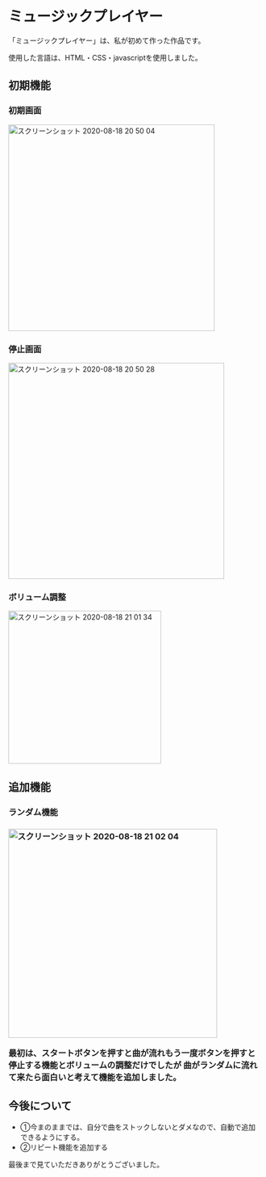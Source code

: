 <h1>ミュージックプレイヤー</h1>
<p>「ミュージックプレイヤー」は、私が初めて作った作品です。</p>
<p>使用した言語は、HTML・CSS・javascriptを使用しました。</p>
<h2>初期機能</h2>
<h3>初期画面</h3>
<img width="409" alt="スクリーンショット 2020-08-18 20 50 04" src="https://user-images.githubusercontent.com/69723183/90509602-8cb06000-e194-11ea-8e93-695c3bae02e9.png">
<h3>停止画面</h3>
<img width="428" alt="スクリーンショット 2020-08-18 20 50 28" src="https://user-images.githubusercontent.com/69723183/90510334-c03fba00-e195-11ea-8559-eb5b2ff47727.png">
<h3>ボリューム調整</h3>
<img width="303" alt="スクリーンショット 2020-08-18 21 01 34" src="https://user-images.githubusercontent.com/69723183/90510621-3e9c5c00-e196-11ea-9d7c-91fc3680aed0.png">
<h2>追加機能</h2>
<h3>ランダム機能<h3>
  <img width="414" alt="スクリーンショット 2020-08-18 21 02 04" src="https://user-images.githubusercontent.com/69723183/90511458-73f57980-e197-11ea-945d-94629fb90c55.png">
<p>最初は、スタートボタンを押すと曲が流れもう一度ボタンを押すと停止する機能とボリュームの調整だけでしたが
曲がランダムに流れて来たら面白いと考えて機能を追加しました。</p>
<h2>今後について</h2>
 <ul>
   <li>①今まのままでは、自分で曲をストックしないとダメなので、自動で追加できるようにする。</li>
   <li>②リピート機能を追加する</li>
 </ul>
  
 <p>最後まで見ていただきありがとうございました。</p>
